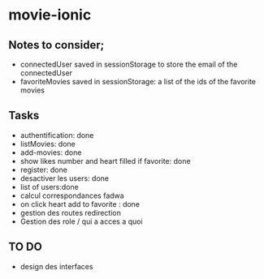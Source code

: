 # movie-ionic

## Notes to consider;
- connectedUser saved in sessionStorage to store the email of the connectedUser
- favoriteMovies saved in sessionStorage: a list of the ids of the favorite movies


## Tasks
- authentification:  done
- listMovies: done
- add-movies: done
- show likes number and heart filled if favorite: done
- register: done
- desactiver les users: done
- list of users:done
- calcul correspondances fadwa
- on click heart add to favorite : done
- gestion des routes redirection
- Gestion des role / qui a acces a quoi

## TO DO
- design des interfaces   
